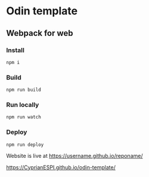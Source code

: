 # Odin template

## Webpack for web

### Install

`npm i`

### Build

`npm run build`

### Run locally

`npm run watch`

### Deploy

`npm run deploy`

Website is live at https://username.github.io/reponame/

https://CyprianESPI.github.io/odin-template/
